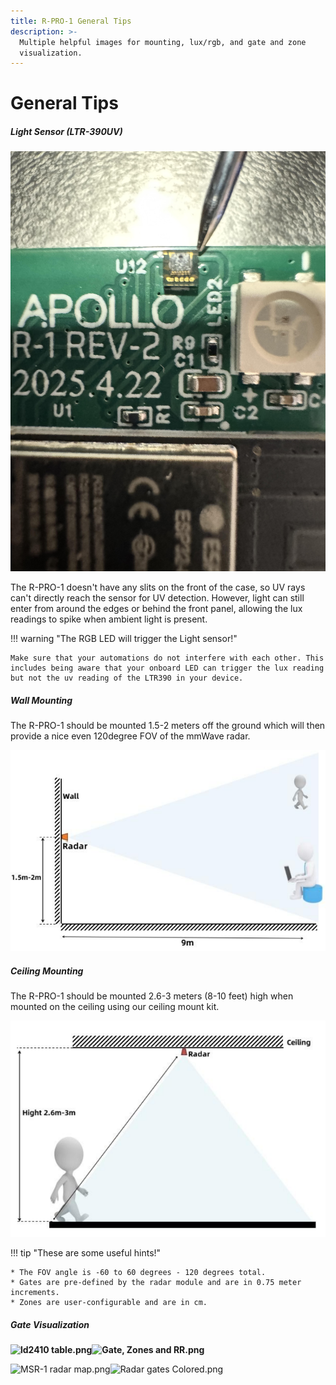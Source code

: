 ```yaml
---
title: R-PRO-1 General Tips
description: >-
  Multiple helpful images for mounting, lux/rgb, and gate and zone
  visualization.
---
```

# General Tips

##### **Light Sensor (LTR-390UV)**

![20240514_123742.jpg](../../../assets/rpro-ltr-390.jpg)

The R-PRO-1 doesn't have any slits on the front of the case, so UV rays can't directly reach the sensor for UV detection. However, light can still enter from around the edges or behind the front panel, allowing the lux readings to spike when ambient light is present.

!!! warning "The RGB LED will trigger the Light sensor!"

    Make sure that your automations do not interfere with each other. This includes being aware that your onboard LED can trigger the lux reading but not the uv reading of the LTR390 in your device.

##### **Wall Mounting**

The R-PRO-1 should be mounted 1.5-2 meters off the ground which will then provide a nice even 120degree FOV of the mmWave radar.

![ld2410_mounting_hor-1.jpeg](../../../assets/ld2412-wall-mount-radar-cone.png)

##### **Ceiling Mounting**

The R-PRO-1 should be mounted 2.6-3 meters (8-10 feet) high when mounted on the ceiling using our ceiling mount kit.

![LD2410 Gates.png](../../../assets/ld2412-ceiling-mount-radar-cone.png)

!!! tip "These are some useful hints!"

    * The FOV angle is -60 to 60 degrees - 120 degrees total.
    * Gates are pre-defined by the radar module and are in 0.75 meter increments.
    * Zones are user-configurable and are in cm.

##### **Gate Visualization**

**![ld2410 table.png](../assets/ld2410-table.png)![Gate, Zones and RR.png](../assets/gate-zones-and-rr.png)**

![MSR-1 radar map.png](../assets/msr-1-radar-map.png)![Radar gates Colored.png](../assets/radar-gates-colored.png)

#####